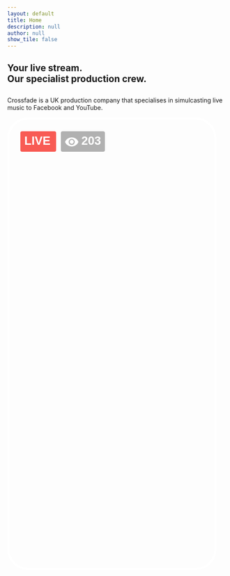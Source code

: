 ```yaml
---
layout: default
title: Home
description: null
author: null
show_tile: false
---
```


<!-- INTRO -->
<div id="main" class="alt">
    <div class="inner" style="padding: 0; ">
        <section class="flexcontainer row" style="width: 100%">
            <div class="6u 12u$(small) flex-inner">
                <h1 style="margin-bottom: 0;">Your live stream.<br/>Our specialist production crew.</h1>
                <p style="margin-top:2em;">Crossfade is a UK production company that specialises in simulcasting live music to Facebook and YouTube.</p>
            </div>
            <div class="6u 12u$(small) flex-inner">
                <svg class="phone" xmlns="http://www.w3.org/2000/svg" width="480" height="1040" viewBox="0 0 480 1040">
                  <g id="Group_19" data-name="Group 19" transform="translate(-1201 -268)">
                    <g id="phone_outline" data-name="phone outline" transform="translate(1201 268)" fill="none">
                      <path d="M48,0H432a48,48,0,0,1,48,48V992a48,48,0,0,1-48,48H48A48,48,0,0,1,0,992V48A48,48,0,0,1,48,0Z" stroke="none"/>
                      <path d="M 48 5 C 42.19281005859375 5 36.56201171875 6.13623046875 31.26400756835938 8.3770751953125 C 26.14413452148438 10.542724609375 21.54507446289062 13.6436767578125 17.59439086914062 17.59442138671875 C 13.64373779296875 21.5450439453125 10.54254150390625 26.144287109375 8.3770751953125 31.26397705078125 C 6.136260986328125 36.56201171875 5 42.19281005859375 5 48 L 5 992 C 5 997.8071899414062 6.136260986328125 1003.43798828125 8.3770751953125 1008.736022949219 C 10.54254150390625 1013.855712890625 13.64373779296875 1018.454956054688 17.59439086914062 1022.405578613281 C 21.54507446289062 1026.356323242188 26.14413452148438 1029.457275390625 31.26400756835938 1031.622924804688 C 36.56201171875 1033.86376953125 42.19281005859375 1035 48 1035 L 432 1035 C 437.8071899414062 1035 443.43798828125 1033.86376953125 448.7359924316406 1031.622924804688 C 453.8557434082031 1029.457275390625 458.4549255371094 1026.356323242188 462.4056091308594 1022.405578613281 C 466.3562622070312 1018.454956054688 469.4573364257812 1013.855712890625 471.6229248046875 1008.736022949219 C 473.8637390136719 1003.43798828125 475 997.8071899414062 475 992 L 475 48 C 475 42.19281005859375 473.8637390136719 36.56201171875 471.6229248046875 31.26397705078125 C 469.4573364257812 26.144287109375 466.3562622070312 21.5450439453125 462.4056091308594 17.59442138671875 C 458.4549255371094 13.6436767578125 453.8557434082031 10.542724609375 448.7359924316406 8.3770751953125 C 443.43798828125 6.13623046875 437.8071899414062 5 432 5 L 48 5 M 48 0 L 432 0 C 458.5096130371094 0 480 21.49041748046875 480 48 L 480 992 C 480 1018.509582519531 458.5096130371094 1040 432 1040 L 48 1040 C 21.49026489257812 1040 0 1018.509582519531 0 992 L 0 48 C 0 21.49041748046875 21.49026489257812 0 48 0 Z" stroke="none" fill="#fff"/>
                    </g>
                    <g id="Group_17" data-name="Group 17">
                      <g id="Group_16" data-name="Group 16">
                        <rect id="Rectangle_7" data-name="Rectangle 7" width="82" height="47" rx="4" transform="translate(1231 300)" fill="#f85b54"/>
                        <text id="LIVE" transform="translate(1240 331)" fill="#fff" font-size="27" font-family="Helvetica-Bold, Helvetica" font-weight="700"><tspan x="0" y="0">LIVE</tspan></text>
                      </g>
                      <g id="Group_15" data-name="Group 15">
                        <rect id="Rectangle_7-2" data-name="Rectangle 7" width="101" height="47" rx="4" transform="translate(1324 300)" fill="rgba(0,0,0,0.3)"/>
                        <text id="_203" data-name="203" transform="translate(1371 331)" fill="#fff" font-size="27" font-family="Helvetica-Bold, Helvetica" font-weight="700"><tspan x="0" y="0" id="ticker">203</tspan></text>
                        <g id="Group_9" data-name="Group 9" transform="translate(1333.402 313.946)">
                          <path id="Path_1" data-name="Path 1" d="M175.179,170.668a4.512,4.512,0,1,0,4.512,4.512A4.516,4.516,0,0,0,175.179,170.668Z" transform="translate(-159.738 -164.953)" fill="#fff"/>
                          <path id="Path_2" data-name="Path 2" d="M15.441,74.667A16.6,16.6,0,0,0,0,85.2a16.588,16.588,0,0,0,30.883,0A16.6,16.6,0,0,0,15.441,74.667Zm0,17.547A7.019,7.019,0,1,1,22.46,85.2,7.021,7.021,0,0,1,15.441,92.214Z" transform="translate(0 -74.667)" fill="#fff"/>
                        </g>
                      </g>
                    </g>
                  </g>
                </svg>
            </div>
        </section>
    </div>
</div>

<script>
    function ticker() {
        var tickerCount = 203;
        console.log(tickerCount);

        setInterval(function() {
            if (Math.random() < 0.7) {
                document.getElementById("ticker").value = tickerCount + Math.round(Math.random()*50)
            } 
            else {
                document.getElementById("ticker").innerHTML = tickerCount - Math.round(Math.random()*50)
            }}
        , 1230);
    }
</script>